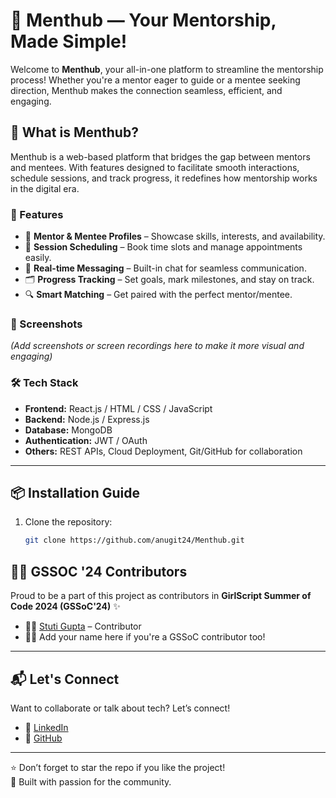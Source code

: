 # 🚀 Menthub — Your Mentorship, Made Simple!

Welcome to **Menthub**, your all-in-one platform to streamline the mentorship process! Whether you're a mentor eager to guide or a mentee seeking direction, Menthub makes the connection seamless, efficient, and engaging.

## 🌟 What is Menthub?

Menthub is a web-based platform that bridges the gap between mentors and mentees. With features designed to facilitate smooth interactions, schedule sessions, and track progress, it redefines how mentorship works in the digital era.

### 🔧 Features

- 🧠 **Mentor & Mentee Profiles** – Showcase skills, interests, and availability.
- 📅 **Session Scheduling** – Book time slots and manage appointments easily.
- 📨 **Real-time Messaging** – Built-in chat for seamless communication.
- 🗂 **Progress Tracking** – Set goals, mark milestones, and stay on track.
- 🔍 **Smart Matching** – Get paired with the perfect mentor/mentee.

### 📸 Screenshots

*(Add screenshots or screen recordings here to make it more visual and engaging)*

### 🛠 Tech Stack

- **Frontend:** React.js / HTML / CSS / JavaScript
- **Backend:** Node.js / Express.js
- **Database:** MongoDB
- **Authentication:** JWT / OAuth
- **Others:** REST APIs, Cloud Deployment, Git/GitHub for collaboration

---

## 📦 Installation Guide

1. Clone the repository:
   ```bash
   git clone https://github.com/anugit24/Menthub.git

## 🙋‍♀️ GSSOC '24 Contributors

Proud to be a part of this project as contributors in **GirlScript Summer of Code 2024 (GSSoC'24)** ✨

- 👩‍💻 [Stuti Gupta](https://www.linkedin.com/in/stuticoder1/) – Contributor  
- 👩‍💻 Add your name here if you're a GSSoC contributor too!

---

## 📬 Let's Connect

Want to collaborate or talk about tech? Let’s connect!

- 💼 [LinkedIn](https://www.linkedin.com/in/stuticoder1/)
- 🐙 [GitHub](https://github.com/stuticoder123)

---

⭐ Don’t forget to star the repo if you like the project!  
🧡 Built with passion for the community.
